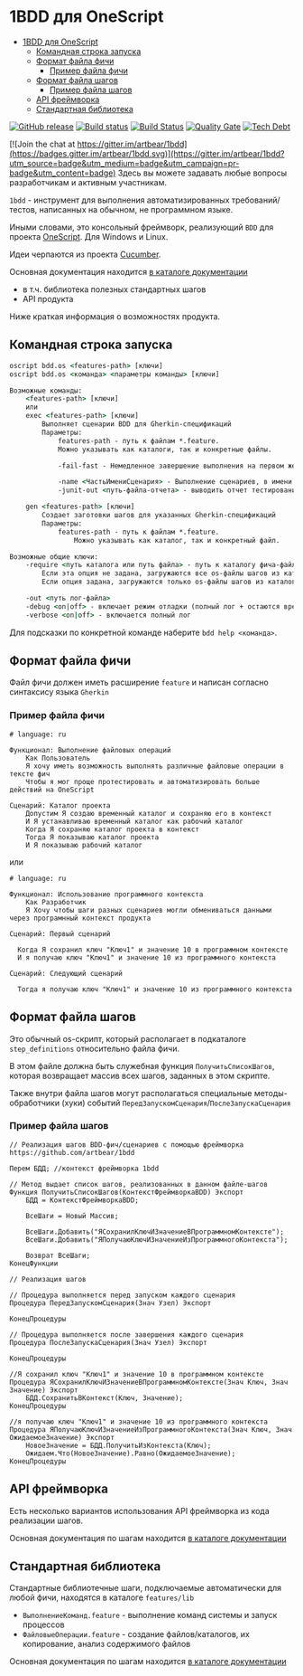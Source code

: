 <a id="markdown-1bdd-для-onescript" name="1bdd-для-onescript"></a>
# 1BDD для OneScript
<!-- TOC -->

- [1BDD для OneScript](#1bdd-для-onescript)
    - [Командная строка запуска](#командная-строка-запуска)
    - [Формат файла фичи](#формат-файла-фичи)
        - [Пример файла фичи](#пример-файла-фичи)
    - [Формат файла шагов](#формат-файла-шагов)
        - [Пример файла шагов](#пример-файла-шагов)
    - [API фреймворка](#api-фреймворка)
    - [Стандартная библиотека](#стандартная-библиотека)

<!-- /TOC -->

[![GitHub release](https://img.shields.io/github/release/artbear/1bdd.svg)](https://github.com/artbear/1bdd/releases) [![Build status](https://ci.appveyor.com/api/projects/status/vbnk445352crljjn?svg=true)](https://ci.appveyor.com/project/artbear/1bdd)
[![Build Status](https://travis-ci.org/artbear/1bdd.svg?branch=develop)](https://travis-ci.org/artbear/1bdd)
[![Quality Gate](https://sonar.silverbulleters.org/api/badges/gate?key=opensource-1bdd)](https://sonar.silverbulleters.org/dashboard?id=opensource-1bdd)
[![Tech Debt](https://sonar.silverbulleters.org/api/badges/measure?key=opensource-1bdd&metric=sqale_debt_ratio)](https://sonar.silverbulleters.org/dashboard?id=opensource-1bdd)

[![Join the chat at https://gitter.im/artbear/1bdd](https://badges.gitter.im/artbear/1bdd.svg)](https://gitter.im/artbear/1bdd?utm_source=badge&utm_medium=badge&utm_campaign=pr-badge&utm_content=badge)  Здесь вы можете задавать любые вопросы разработчикам и активным участникам.

`1bdd` - инструмент для выполнения автоматизированных требований/тестов, написанных на обычном, не программном языке.

Иными словами, это консольный фреймворк, реализующий `BDD` для проекта [OneScript](https://github.com/EvilBeaver/OneScript).
Для Windows и Linux.

Идеи черпаются из проекта [Cucumber](https://cucumber.io).

Основная документация находится [в каталоге документации](./docs/readme.md)

- в т.ч. библиотека полезных стандартных шагов
- API продукта

Ниже краткая информация о возможностях продукта.

<a id="markdown-командная-строка-запуска" name="командная-строка-запуска"></a>
## Командная строка запуска

```cmd
oscript bdd.os <features-path> [ключи]
oscript bdd.os <команда> <параметры команды> [ключи]

Возможные команды:
	<features-path> [ключи]
	или
	exec <features-path> [ключи]
		Выполняет сценарии BDD для Gherkin-спецификаций
		Параметры:
			features-path - путь к файлам *.feature.
			Можно указывать как каталоги, так и конкретные файлы.

			-fail-fast - Немедленное завершение выполнения на первом же не пройденном сценарии

			-name <ЧастьИмениСценария> - Выполнение сценариев, в имени которого есть указанная часть
			-junit-out <путь-файла-отчета> - выводить отчет тестирования в формате JUnit.xml

	gen <features-path> [ключи]
		Создает заготовки шагов для указанных Gherkin-спецификаций
		Параметры:
			features-path - путь к файлам *.feature.
				Можно указывать как каталог, так и конкретный файл.

Возможные общие ключи:
	-require <путь каталога или путь файла> - путь к каталогу фича-файлов или к фича-файлу, содержащим библиотечные шаги.
		Если эта опция не задана, загружаются все os-файлы шагов из каталога исходной фичи и его подкаталогов.
		Если опция задана, загружаются только os-файлы шагов из каталога фича-файлов или к фича-файла, содержащих библиотечные шаги.

	-out <путь лог-файла>
	-debug <on|off> - включает режим отладки (полный лог + остаются временные файлы)
	-verbose <on|off> - включается полный лог
```

Для подсказки по конкретной команде наберите
`bdd help <команда>`.

<a id="markdown-формат-файла-фичи" name="формат-файла-фичи"></a>
## Формат файла фичи

Файл фичи должен иметь расширение `feature` и написан согласно синтаксису языка `Gherkin`

<a id="markdown-пример-файла-фичи" name="пример-файла-фичи"></a>
### Пример файла фичи

```gherkin
# language: ru

Функционал: Выполнение файловых операций
    Как Пользователь
    Я хочу иметь возможность выполнять различные файловые операции в тексте фич
    Чтобы я мог проще протестировать и автоматизировать больше действий на OneScript

Сценарий: Каталог проекта
    Допустим Я создаю временный каталог и сохраняю его в контекст
    И Я устанавливаю временный каталог как рабочий каталог
    Когда Я сохраняю каталог проекта в контекст
    Тогда Я показываю каталог проекта
    И Я показываю рабочий каталог
```

или

```gherkin
# language: ru

Функционал: Использование программного контекста
	Как Разработчик
	Я Хочу чтобы шаги разных сценариев могли обмениваться данными через програмнный контекст продукта

Сценарий: Первый сценарий

  Когда Я сохранил ключ "Ключ1" и значение 10 в программном контексте
  И я получаю ключ "Ключ1" и значение 10 из программного контекста

Сценарий: Следующий сценарий

  Тогда я получаю ключ "Ключ1" и значение 10 из программного контекста
```

<a id="markdown-формат-файла-шагов" name="формат-файла-шагов"></a>
## Формат файла шагов

Это обычный os-скрипт, который располагает в подкаталоге `step_definitions` относительно файла фичи.

В этом файле должна быть служебная функция `ПолучитьСписокШагов`, которая возвращает массив всех шагов, заданных в этом скрипте.

Также внутри файла шагов могут располагаться специальные методы-обработчики (хуки) событий `ПередЗапускомСценария`/`ПослеЗапускаСценария`

<a id="markdown-пример-файла-шагов" name="пример-файла-шагов"></a>
### Пример файла шагов

```bsl
// Реализация шагов BDD-фич/сценариев c помощью фреймворка https://github.com/artbear/1bdd

Перем БДД; //контекст фреймворка 1bdd

// Метод выдает список шагов, реализованных в данном файле-шагов
Функция ПолучитьСписокШагов(КонтекстФреймворкаBDD) Экспорт
	БДД = КонтекстФреймворкаBDD;

	ВсеШаги = Новый Массив;

	ВсеШаги.Добавить("ЯСохранилКлючИЗначениеВПрограммномКонтексте");
	ВсеШаги.Добавить("ЯПолучаюКлючИЗначениеИзПрограммногоКонтекста");

	Возврат ВсеШаги;
КонецФункции

// Реализация шагов

// Процедура выполняется перед запуском каждого сценария
Процедура ПередЗапускомСценария(Знач Узел) Экспорт

КонецПроцедуры

// Процедура выполняется после завершения каждого сценария
Процедура ПослеЗапускаСценария(Знач Узел) Экспорт

КонецПроцедуры

//Я сохранил ключ "Ключ1" и значение 10 в программном контексте
Процедура ЯСохранилКлючИЗначениеВПрограммномКонтексте(Знач Ключ, Знач Значение) Экспорт
	БДД.СохранитьВКонтекст(Ключ, Значение);
КонецПроцедуры

//я получаю ключ "Ключ1" и значение 10 из программного контекста
Процедура ЯПолучаюКлючИЗначениеИзПрограммногоКонтекста(Знач Ключ, Знач ОжидаемоеЗначение) Экспорт
	НовоеЗначение = БДД.ПолучитьИзКонтекста(Ключ);
	Ожидаем.Что(НовоеЗначение).Равно(ОжидаемоеЗначение);
КонецПроцедуры
```

<a id="markdown-api-фреймворка" name="api-фреймворка"></a>
## API фреймворка

Есть несколько вариантов использования API фреймворка из кода реализации шагов.

Основная документация по шагам находится [в каталоге документации](./docs/readme.md#api-фреймворка)

<a id="markdown-стандартная-библиотека" name="стандартная-библиотека"></a>
## Стандартная библиотека

Стандартные библиотечные шаги, подключаемые автоматически для любой фичи, находятся в каталоге `features/lib`

- `ВыполнениеКоманд.feature` - выполнение команд системы и запуск процессов
- `ФайловыеОперации.feature` - создание файлов/каталогов, их копирование, анализ содержимого файлов

Основная документация по шагам находится [в каталоге документации](./docs/readme.md#стандартная-библиотека-шагов)
